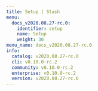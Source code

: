 ```yaml
---
title: Setup | Stash
menu:
  docs_v2020.08.27-rc.0:
    identifier: setup
    name: Setup
    weight: 30
menu_name: docs_v2020.08.27-rc.0
info:
  catalog: v2020.08.27-rc.0
  cli: v0.10.0-rc.2
  community: v0.10.0-rc.2
  enterprise: v0.10.0-rc.2
  version: v2020.08.27-rc.0
---
```


